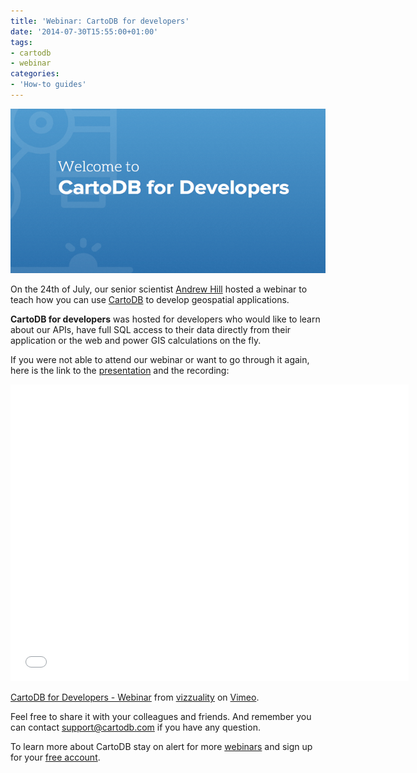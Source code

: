 ```yaml
---
title: 'Webinar: CartoDB for developers'
date: '2014-07-30T15:55:00+01:00'
tags:
- cartodb
- webinar
categories:
- 'How-to guides'
---
```


![](/img/posts/2014-07-30-cartodb-for-developers/CARTODBFORD.png)

On the 24th of July, our senior scientist [Andrew Hill](https://twitter.com/andrewxhill) hosted a webinar to teach how you can use [CartoDB](http://cartodb.com/) to develop geospatial applications. 

<!--more-->

**CartoDB for developers** was hosted for developers who would like to learn about our APIs, have full SQL access to their data directly from their application or the web and power GIS calculations on the fly. 

If you were not able to attend our webinar or want to go through it again, here is the link to  the [presentation](http://cartodb.com/docs/Webinar_CartoDB_Developers.pdf) and the recording: 

<iframe src="//player.vimeo.com/video/101936210" width="637" height="475" frameborder="0" webkitallowfullscreen mozallowfullscreen allowfullscreen></iframe> <p><a href="http://vimeo.com/101936210">CartoDB for Developers - Webinar</a> from <a href="http://vimeo.com/vizzuality">vizzuality</a> on <a href="https://vimeo.com">Vimeo</a>.</p>


Feel free to share it with your colleagues and friends. And remember you can contact support@cartodb.com if you have any question.

To learn more about CartoDB stay on alert for more [webinars](http://cartodb.com/webinars) and sign up for your [free account](https://cartodb.com/signup). 
